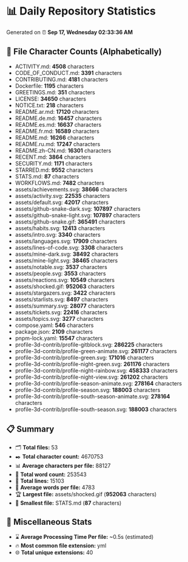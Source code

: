 # 📊 Daily Repository Statistics
Generated on ⏰ **Sep 17, Wednesday 02:33:36 AM**

## 📂 File Character Counts (Alphabetically)
- ACTIVITY.md: **4508** characters
- CODE_OF_CONDUCT.md: **3391** characters
- CONTRIBUTING.md: **4181** characters
- Dockerfile: **1195** characters
- GREETINGS.md: **351** characters
- LICENSE: **34650** characters
- NOTICE.txt: **218** characters
- README.ar.md: **17120** characters
- README.de.md: **16457** characters
- README.es.md: **16637** characters
- README.fr.md: **16589** characters
- README.md: **16266** characters
- README.ru.md: **17247** characters
- README.zh-CN.md: **16301** characters
- RECENT.md: **3864** characters
- SECURITY.md: **1171** characters
- STARRED.md: **9552** characters
- STATS.md: **87** characters
- WORKFLOWS.md: **7482** characters
- assets/achievements.svg: **38666** characters
- assets/activity.svg: **22535** characters
- assets/default.svg: **42017** characters
- assets/github-snake-dark.svg: **107897** characters
- assets/github-snake-light.svg: **107897** characters
- assets/github-snake.gif: **365491** characters
- assets/habits.svg: **12413** characters
- assets/intro.svg: **3340** characters
- assets/languages.svg: **17909** characters
- assets/lines-of-code.svg: **3308** characters
- assets/mine-dark.svg: **38492** characters
- assets/mine-light.svg: **38465** characters
- assets/notable.svg: **3537** characters
- assets/people.svg: **3553** characters
- assets/reactions.svg: **10549** characters
- assets/shocked.gif: **952063** characters
- assets/stargazers.svg: **3422** characters
- assets/starlists.svg: **8497** characters
- assets/summary.svg: **28077** characters
- assets/tickets.svg: **22416** characters
- assets/topics.svg: **3277** characters
- compose.yaml: **546** characters
- package.json: **2109** characters
- pnpm-lock.yaml: **15547** characters
- profile-3d-contrib/profile-gitblock.svg: **286225** characters
- profile-3d-contrib/profile-green-animate.svg: **261177** characters
- profile-3d-contrib/profile-green.svg: **171016** characters
- profile-3d-contrib/profile-night-green.svg: **261176** characters
- profile-3d-contrib/profile-night-rainbow.svg: **458333** characters
- profile-3d-contrib/profile-night-view.svg: **261202** characters
- profile-3d-contrib/profile-season-animate.svg: **278164** characters
- profile-3d-contrib/profile-season.svg: **188003** characters
- profile-3d-contrib/profile-south-season-animate.svg: **278164** characters
- profile-3d-contrib/profile-south-season.svg: **188003** characters

## 📋 Summary
- 🗂️ **Total files:** 53
- ✒️ **Total character count:** 4670753
- 📊 **Average characters per file:** 88127
- 📝 **Total word count:** 253543
- 🧾 **Total lines:** 15103
- 📐 **Average words per file:** 4783
- 🏆 **Largest file:** assets/shocked.gif (**952063** characters)
- 🥉 **Smallest file:** STATS.md (**87** characters)

## 🌟 Miscellaneous Stats
- ⌛ **Average Processing Time Per file:** ~0.5s (estimated)
- 🔥 **Most common file extension:** yml
- 🌐 **Total unique extensions:** 40
